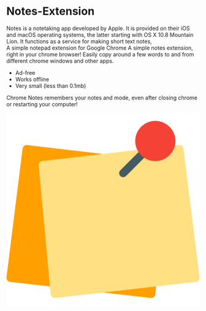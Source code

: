 # Notes-Extension
Notes is a notetaking app developed by Apple. It is provided on their iOS and macOS operating systems, the latter starting with OS X 10.8 Mountain Lion. It functions as a service for making short text notes, 
<br>
A simple notepad extension for Google Chrome
A simple notes extension, right in your chrome browser! Easily copy around a few words to and from different chrome windows and other apps.

* Ad-free
* Works offline
* Very small (less than 0.1mb)

Chrome Notes remembers your notes and mode, even after closing chrome or restarting your computer!

<img src="https://github.com/sanjayengineer121/Notes-Extension/blob/main/logo.png">
